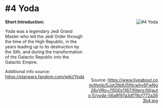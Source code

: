 # #4 Yoda

<div style="display: flex;">
  <div style="flex: 1; padding-right: 10px;">
    <strong>Short Introduction:</strong>
    <p>Yoda was a legendary Jedi Grand Master who led the Jedi Order through the time of the High Republic, in the years leading up to its destruction by the Sith, and during the transformation of the Galactic Republic into the Galactic Empire.</p>
    Additional info source: <a href="https://starwars.fandom.com/wiki/Yoda">https://starwars.fandom.com/wiki/Yoda</a>
  </div>
  <div style="flex: 1; text-align: right;">
    <img src="https://www.liveabout.com/thmb/5Jqt2NdU5fjtcwhy6FwNg26yVRg=/1500x1167/filters:fill(auto,1)/yoda-56a8f97a3df78cf772a263b4.jpg" alt="#4 Yoda" style="max-height: 275px; max-width: 100%; min-height: 175px;"/><br><br>Source: <a href="https://www.liveabout.com/thmb/5Jqt2NdU5fjtcwhy6FwNg26yVRg=/1500x1167/filters:fill(auto,1)/yoda-56a8f97a3df78cf772a263b4.jpg" style="word-break: break-all;">https://www.liveabout.com/thmb/5Jqt2NdU5fjtcwhy6FwNg26yVRg=/1500x1167/filters:fill(auto,1)/yoda-56a8f97a3df78cf772a263b4.jpg</a>
  </div>
</div>
